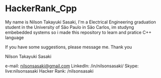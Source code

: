 # HackerRank_Cpp
 My name is Nilson Takayuki Sasaki, I'm a Electrical Engineering graduation student in the University of São Paulo in São Carlos, im studyng embebedded systems so i made this repository to learn and pratice C++ language

 If you have some suggestions, please message me.
 Thank you

 Nilson Takayuki Sasaki
 
 e-mail:      nilsonsasaki@gmail.com
 LinkedIn:    /in/nilsonsasaki/
 Skype:       live:nilsonsasaki
 Hacker Rank: /nilsonsasaki 

